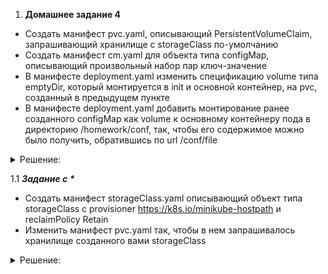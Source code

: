 
1. **Домашнее задание 4** 

* Создать манифест pvc.yaml, описывающий PersistentVolumeClaim, запрашивающий хранилище с storageClass по-умолчанию
* Создать манифест cm.yaml для объекта типа configMap, описывающий произвольный набор пар ключ-значение
* В манифесте deployment.yaml изменить спецификацию volume типа emptyDir, который монтируется в init и основной контейнер, на pvc, созданный в предыдущем пункте
* В манифесте deployment.yaml добавить монтирование ранее созданного configMap как volume к основному контейнеру пода в директорию /homework/conf, так, чтобы его содержимое можно было получить, обратившись по url
/conf/file







<details>
  <summary>Решение:</summary>

Создаём манифест nfs-sc.yaml создающий storageClass по умолчанию

```
apiVersion: storage.k8s.io/v1
kind: StorageClass
metadata:
  name: nfs-sc
  annotations:
    storageclass.kubernetes.io/is-default-class: "true"
provisioner: kubernetes.io/no-provisioner
reclaimPolicy: Retain
volumeBindingMode: WaitForFirstConsumer
  
```




Создаём PV, манифест pv.yaml 

```
apiVersion: v1
kind: PersistentVolume
metadata:
    name: pv001-web
    labels:
        type: nfs-store
spec:
    storageClassName: nfs-sc
    capacity:
        storage: 1Gi
    accessModes:
        - ReadWriteOnce
    hostPath:
        path: "/mnt/pvs/pv001-nfs"


```



Создаём манифест pvc.yaml

```
apiVersion: v1
kind: PersistentVolumeClaim
metadata:
  name: pvc001-web
  namespace: homework
spec:
  accessModes:
    - ReadWriteOnce
  resources:
    requests:
      storage: 50Mi
  storageClassName: "nfs-sc"
  
```



Создаём манифест cm.yaml

```
apiVersion: v1
kind: ConfigMap
metadata:
  name: web-nginx-configmap
  namespace: homework
data:
  default.conf: |-
    server {
    listen       8000;
    listen  [::]:8000;
    server_name  localhost;
    

    location / {
        root   /homework;
        index  index.html index.htm;
    
    }

    location /homepage {
        root   /homework;
        try_files $uri $uri/ /index.html;


    }

   


    error_page   500 502 503 504  /50x.html;
    location = /50x.html {
        root   /usr/share/nginx/html;
    }



    }
---



apiVersion: v1
kind: ConfigMap
metadata:
  namespace: homework
  name: test-web-configmap
data:
  file: |-
    key1: "1"  
    key2: "2"
    key3: "3"
  
```













Манифест deployment.yaml

```
apiVersion: apps/v1
kind: Deployment
metadata:
  name: web
  namespace: homework
  labels:
    app.kubernetes.io/name: web
spec:
  replicas: 3
  strategy:
    type: RollingUpdate
    rollingUpdate:
      maxUnavailable: 1
      maxSurge: 1
  selector:
    matchLabels:
      app.kubernetes.io/name: web
  template:
    metadata:
      labels:
        app.kubernetes.io/name: web
    spec:
      initContainers:
        - name: init
          image: alpine:latest
          command: ['sh', '-c', "echo '<html><center><h1>Homework04</h1></center><html>' > /init/index.html"]
          
          volumeMounts:
            - name: homework
              mountPath: "/init"
      containers:
        - name: web
          image: nginx:latest
          volumeMounts:
            - name: homework
              mountPath: "/homework"
            - name: default
              mountPath: "/etc/nginx/conf.d/"
            - name: config-volume
              mountPath: "/homework/conf/"
              readOnly: true
          readinessProbe:
            httpGet:
              path: /index.html
              port: 8000
            initialDelaySeconds: 5
            periodSeconds: 5  
  
          lifecycle:
            preStop:
              exec:
                command: ["/bin/sh", "-c", "rm -rf /homework/*"]
      
          ports:
            - containerPort: 8000
              name: http
              
      volumes:
        - name: homework
          persistentVolumeClaim:
            claimName: pvc001-web
        - name: default
          configMap:
            name: web-nginx-configmap       
        - name: config-volume
          configMap:
            name: test-web-configmap 
            
```





Манифест ingress.yaml

```
apiVersion: networking.k8s.io/v1 
kind: Ingress
metadata:
  name: web
  namespace: homework
  annotations:
    kubernetes.io/ingress.class: "nginx"
    nginx.ingress.kubernetes.io/configuration-snippet: |
      rewrite ^/index.html /homepage permanent;
spec:
  rules:
  - host: homework.otus
    http:
      paths:
      - pathType: Prefix
        path: /index.html
        backend:
          service:
            name: web
            port:
              number: 8000
  - host: homework.otus
    http:
      paths:
      - pathType: Prefix
        path: /homepage
        backend:
          service:
            name: web
            port:
              number: 8000
              
  - host: homework.otus
    http:
      paths:
      - pathType: Prefix
        path: /conf/file
        backend:
          service:
            name: web
            port:
              number: 8000

  ingressClassName: nginx
```











Применяем:
```
kubectl apply -f namespace.yaml -f pv.yaml -f nfs-sc.yaml -f pvc.yaml -f cm.yaml -f deployment.yaml -f service.yaml -f ingress.yaml 
```

Проверяем:
```
kubectl get po -n homework
```

![](img/2025-08-22_11-22.png)


```
kubectl get pv
```

![](img/2025-08-22_13-16_1.png)




```
kubectl get pvc -n homework
```
![](img/2025-08-22_13-16.png)

```
curl http://homework.otus/conf/file
```
![](img/2025-08-22_13-27.png)









</details>








  1.1  ___Задание с *___
*  Создать манифест storageClass.yaml описывающий объект типа storageClass с provisioner https://k8s.io/minikube-hostpath и reclaimPolicy Retain
*  Изменить манифест pvc.yaml так, чтобы в нем запрашивалось хранилище созданного вами storageClass



<details>
  <summary>Решение:</summary>

Устанавливаем nfs-subdir-external-provisioner
```
helm install second-nfs-subdir-external-provisioner nfs-subdir-external-provisioner/nfs-subdir-external-provisioner \
    --set nfs.server=y.y.y.y \
    --set nfs.path=/other/exported/path \
    --set storageClass.name=second-nfs-client \
    --set storageClass.provisionerName=k8s-sigs.io/second-nfs-subdir-external-provisioner \
    --set storageClass.reclaimPolicy=Retain
```




```
kubectl get sc
```
![](img/2025-08-22_13-58.png)



Меняем в манифесте pvc.yaml storageClassName

```
apiVersion: v1
kind: PersistentVolumeClaim
metadata:
  name: pvc001-web
  namespace: homework
spec:
  accessModes:
    - ReadWriteOnce
  resources:
    requests:
      storage: 50Mi
  storageClassName: "second-nfs-client"
  
```



Применяем:
```
kubectl delete -f deployment.yaml -f pvc.yaml
kubectl apply  -f pvc.yaml -f deployment.yaml
```

Проверяем:
```
kubectl get po -n homework
```
![](img/2025-08-22_14-13.png)
```
kubectl get pv
```
![](img/2025-08-22_14-13_1.png)

```
kubectl get pvc -n homework
```
![](img/2025-08-22_14-13_2.png)


</details>




















